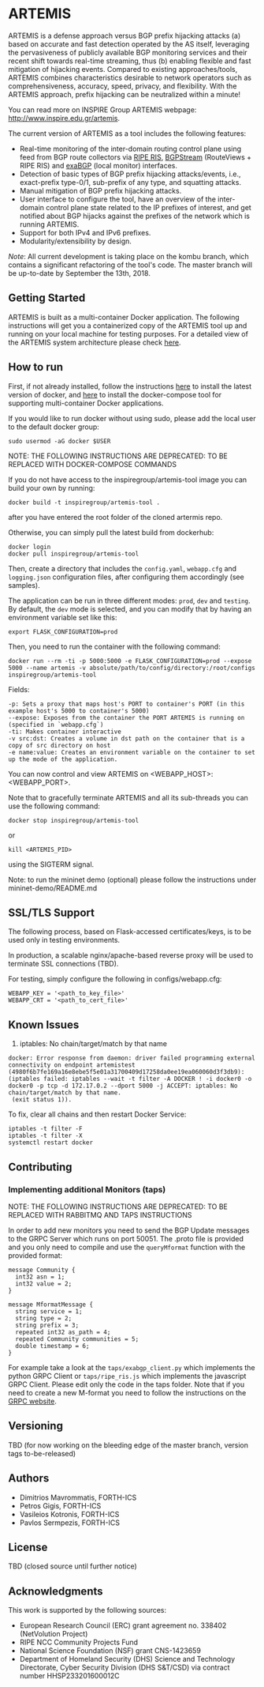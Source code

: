 # ARTEMIS

ARTEMIS is a defense approach versus BGP prefix hijacking attacks (a) based on accurate and fast detection operated by the AS itself, leveraging the pervasiveness of publicly available BGP monitoring services and their recent shift towards real-time streaming, thus (b) enabling flexible and fast mitigation of hijacking events. Compared to existing approaches/tools, ARTEMIS combines characteristics desirable to network operators such as comprehensiveness, accuracy, speed, privacy, and flexibility. With the ARTEMIS approach, prefix hijacking can be neutralized within a minute!

You can read more on INSPIRE Group ARTEMIS webpage: http://www.inspire.edu.gr/artemis.

The current version of ARTEMIS as a tool includes the following features:

* Real-time monitoring of the inter-domain routing control plane using feed from BGP route collectors via [RIPE RIS](http://stream-dev.ris.ripe.net/demo), [BGPStream](https://bgpstream.caida.org/) (RouteViews + RIPE RIS) and [exaBGP](https://github.com/Exa-Networks/exabgp) (local monitor) interfaces.
* Detection of basic types of BGP prefix hijacking attacks/events, i.e., exact-prefix type-0/1, sub-prefix of any type, and squatting attacks.
* Manual mitigation of BGP prefix hijacking attacks.
* User interface to configure the tool, have an overview of the inter-domain control plane state related to the IP prefixes of interest, and get notified about BGP hijacks against the prefixes of the network which is running ARTEMIS.
* Support for both IPv4 and IPv6 prefixes.
* Modularity/extensibility by design.

*Note*: All current development is taking place on the kombu branch, which contains a significant refactoring of the tool's code. The master branch will be up-to-date by September the 13th, 2018.

## Getting Started

ARTEMIS is built as a multi-container Docker application. The following instructions will get you a containerized copy of the ARTEMIS tool up and running on your local machine for testing purposes. For a detailed view of the ARTEMIS system architecture please check [here](https://docs.google.com/presentation/d/104ENSvv7c-4jZ14BDAAqvK8bSUIWHV7g0TiNqT71J4s/edit?usp=sharing).

## How to run

First, if not already installed, follow the instructions [here](https://docs.docker.com/install/linux/docker-ce/ubuntu/#install-docker-ce) to install the latest version of docker, and [here](https://docs.docker.com/compose/install/#install-compose) to install the docker-compose tool for supporting multi-container Docker applications.

If you would like to run docker without using sudo, please add the local user to the default docker group:

```
sudo usermod -aG docker $USER
```

NOTE: THE FOLLOWING INSTRUCTIONS ARE DEPRECATED: TO BE REPLACED WITH DOCKER-COMPOSE COMMANDS

If you do not have access to the inspiregroup/artemis-tool image you can build your own by running:

```
docker build -t inspiregroup/artemis-tool .
```
after you have entered the root folder of the cloned artermis repo.

Otherwise, you can simply pull the latest build from dockerhub:
```
docker login
docker pull inspiregroup/artemis-tool
```

Then, create a directory that includes the `config.yaml`, `webapp.cfg` and `logging.json` configuration files, after configuring them accordingly (see samples).

The application can be run in three different modes: `prod`, `dev` and `testing`. By default, the `dev` mode is selected, and you can modify that by having an environment variable set like this:

```
export FLASK_CONFIGURATION=prod
```

Then, you need to run the container with the following command:

```
docker run --rm -ti -p 5000:5000 -e FLASK_CONFIGURATION=prod --expose 5000 --name artemis -v absolute/path/to/config/directory:/root/configs inspiregroup/artemis-tool
```

Fields:
```
-p: Sets a proxy that maps host's PORT to container's PORT (in this example host's 5000 to container's 5000)
--expose: Exposes from the container the PORT ARTEMIS is running on (specified in `webapp.cfg`)
-ti: Makes container interactive
-v src:dst: Creates a volume in dst path on the container that is a copy of src directory on host
-e name:value: Creates an environment variable on the container to set up the mode of the application.
```

You can now control and view ARTEMIS on <WEBAPP_HOST>:<WEBAPP_PORT>.

Note that to gracefully terminate ARTEMIS and all its sub-threads you can use the following command:

```
docker stop inspiregroup/artemis-tool
```
or
```
kill <ARTEMIS_PID>
```
using the SIGTERM signal.

Note: to run the mininet demo (optional) please follow the instructions under mininet-demo/README.md


## SSL/TLS Support

The following process, based on Flask-accessed certificates/keys, is to be used only in testing environments.

In production, a scalable nginx/apache-based reverse proxy will be used to terminate SSL connections (TBD).

For testing, simply configure the following in configs/webapp.cfg:
```
WEBAPP_KEY = '<path_to_key_file>'
WEBAPP_CRT = '<path_to_cert_file>'
```

## Known Issues

1. iptables: No chain/target/match by that name

```
docker: Error response from daemon: driver failed programming external connectivity on endpoint artemistest (4980f6b7fe169a16e8ebe5f5e01a31700409d17258da0ee19ea060060d3f3db9):  (iptables failed: iptables --wait -t filter -A DOCKER ! -i docker0 -o docker0 -p tcp -d 172.17.0.2 --dport 5000 -j ACCEPT: iptables: No chain/target/match by that name.
 (exit status 1)).
```

To fix, clear all chains and then restart Docker Service:

```
iptables -t filter -F
iptables -t filter -X
systemctl restart docker
```

## Contributing

### Implementing additional Monitors (taps)


NOTE: THE FOLLOWING INSTRUCTIONS ARE DEPRECATED: TO BE REPLACED WITH RABBITMQ AND TAPS INSTRUCTIONS

In order to add new monitors you need to send the BGP Update messages to the GRPC Server which runs on port 50051. The .proto file is provided and you only need to compile and use the `queryMformat` function with the provided format:

```
message Community {
  int32 asn = 1;
  int32 value = 2;
}

message MformatMessage {
  string service = 1;
  string type = 2;
  string prefix = 3;
  repeated int32 as_path = 4;
  repeated Community communities = 5;
  double timestamp = 6;
}
```

For example take a look at the `taps/exabgp_client.py` which implements the python GRPC Client or `taps/ripe_ris.js` which implements the javascript GRPC Client. Please edit only the code in the taps folder.
Note that if you need to create a new M-format you need to follow the instructions on the [GRPC website](https://grpc.io/).

## Versioning
TBD (for now working on the bleeding edge of the master branch, version tags to-be-released)

## Authors
* Dimitrios Mavrommatis, FORTH-ICS
* Petros Gigis, FORTH-ICS
* Vasileios Kotronis, FORTH-ICS
* Pavlos Sermpezis, FORTH-ICS

## License
TBD (closed source until further notice)

## Acknowledgments
This work is supported by the following sources:
* European Research Council (ERC) grant agreement no. 338402 (NetVolution Project)
* RIPE NCC Community Projects Fund
* National Science Foundation (NSF) grant CNS-1423659
* Department of Homeland Security (DHS) Science and Technology Directorate, Cyber Security Division (DHS S&T/CSD) via contract number HHSP233201600012C
